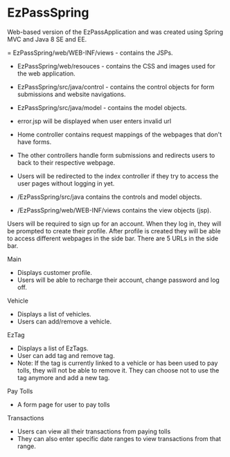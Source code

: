 # EzPassSpring
Web-based version of the EzPassApplication and was created using Spring MVC and Java 8 SE and EE.

= EzPassSpring/web/WEB-INF/views - contains the JSPs. 

- EzPassSpring/web/resouces - contains the CSS and images used for the web application.

- EzPassSpring/src/java/control - contains the control objects for form submissions and website navigations.

- EzPassSpring/src/java/model - contains the model objects.

- error.jsp will be displayed when user enters invalid url
- Home controller contains request mappings of the webpages that don't have forms.
- The other controllers handle form submissions and redirects users to back to their respective webpage. 
- Users will be redirected to the index controller if they try to access the user pages without logging in yet. 

- /EzPassSpring/src/java contains the controls and model objects.
- /EzPassSpring/web/WEB-INF/views contains the view objects (jsp).

Users will be required to sign up for an account. When they log in, they will be prompted to create their profile. After profile is created they will be able to access different webpages in the side bar. There are 5 URLs in the side bar.

Main
- Displays customer profile.
- Users will be able to recharge their account, change password and log off.

Vehicle
- Displays a list of vehicles.
- Users can add/remove a vehicle.

EzTag
- Displays a list of EzTags.
- User can add tag and remove tag.
- Note: If the tag is currently linked to a vehicle or has been used to pay tolls, they will not be able to remove it. They can choose not to use the tag anymore and add a new tag.

Pay Tolls
- A form page for user to pay tolls

Transactions
- Users can view all their transactions from paying tolls
- They can also enter specific date ranges to view transactions from that range.
